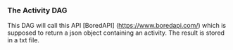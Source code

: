 ### The Activity DAG

This DAG will call this API [BoredAPI] (https://www.boredapi.com/) which is supposed to return a json object containing an activity.
The result is stored in a txt file.
